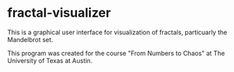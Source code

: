 # fractal-visualizer

This is a graphical user interface for visualization of fractals, particuarly the Mandelbrot set.

This program was created for the course "From Numbers to Chaos" at The University of Texas at Austin.
